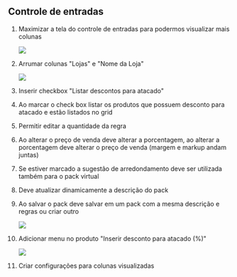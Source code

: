 ## Controle de entradas
1. Maximizar a tela do controle de entradas para podermos visualizar mais colunas

    ![](https://github.com/Rodrigo80221/AnalisesDeSoftware/blob/main/Imagens/AtacadoWEB/Maximizar.jpg?raw=true)

1. Arrumar colunas "Lojas" e "Nome da Loja"

    ![](https://github.com/Rodrigo80221/AnalisesDeSoftware/blob/main/Imagens/AtacadoWEB/ColunaLojaNomeDaLoja.jpg?raw=true)    

1. Inserir checkbox "Listar descontos para atacado"
1. Ao marcar o check box listar os produtos que possuem desconto para atacado e estão listados no grid
1. Permitir editar a quantidade da regra 
1. Ao alterar o preço de venda deve alterar a porcentagem, ao alterar a porcentagem deve alterar o preço de venda (margem e markup andam juntas)
1. Se estiver marcado a sugestão de arredondamento deve ser utilizada também para o pack virtual
1. Deve atualizar dinamicamente a descrição do pack
1. Ao salvar o pack deve salvar em um pack com a mesma descrição e regras ou criar outro

    ![](https://github.com/Rodrigo80221/AnalisesDeSoftware/blob/main/Imagens/AtacadoWEB/ListarPacks4.jpg?raw=true)

1. Adicionar menu no produto "Inserir desconto para atacado (%)"

    ![](https://github.com/Rodrigo80221/AnalisesDeSoftware/blob/main/Imagens/AtacadoWEB/ListarPacks5.jpg?raw=true)

1. Criar configurações para colunas visualizadas
































